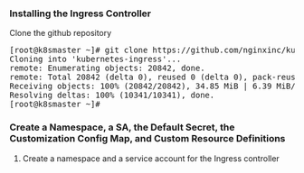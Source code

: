 <h3>Installing the Ingress Controller</h3>
  <p>Clone the github repository</p>
  <pre>[root@k8smaster ~]# git clone https://github.com/nginxinc/kubernetes-ingress.git
Cloning into 'kubernetes-ingress'...
remote: Enumerating objects: 20842, done.
remote: Total 20842 (delta 0), reused 0 (delta 0), pack-reused 20842
Receiving objects: 100% (20842/20842), 34.85 MiB | 6.39 MiB/s, done.
Resolving deltas: 100% (10341/10341), done.
[root@k8smaster ~]#</pre>
  <h3>Create a Namespace, a SA, the Default Secret, the Customization Config Map, and Custom Resource Definitions</h3>
  <ol>
  <li>Create a namespace and a service account for the Ingress controller</li>
  <pre></pre>
  </ol>
